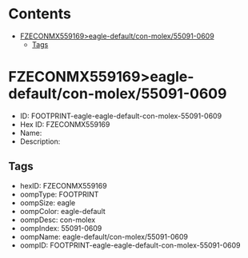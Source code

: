 



Contents
========

* [FZECONMX559169>eagle-default/con-molex/55091-0609](#fzeconmx559169eagle-defaultcon-molex55091-0609)
	* [Tags](#tags)

# FZECONMX559169>eagle-default/con-molex/55091-0609

- ID: FOOTPRINT-eagle-eagle-default-con-molex-55091-0609
- Hex ID: FZECONMX559169
- Name: 
- Description: 

## Tags

- hexID: FZECONMX559169
- oompType: FOOTPRINT
- oompSize: eagle
- oompColor: eagle-default
- oompDesc: con-molex
- oompIndex: 55091-0609
- oompName: eagle-default/con-molex/55091-0609
- oompID: FOOTPRINT-eagle-eagle-default-con-molex-55091-0609
